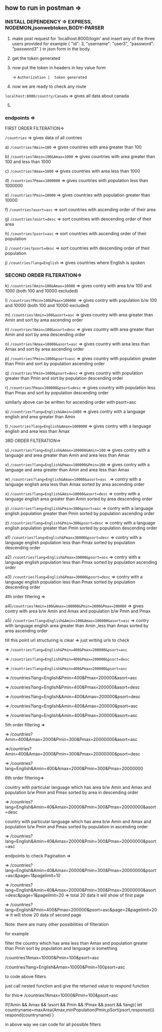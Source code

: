  

## how to run in postman => 

### INSTALL DEPENDENCY => EXPRESS, NODEMON,jsonwebtoken,BODY-PARSER

1. make post request for 'localhost:8000/login' and insert any of the three users provided for example { "id": 3, "username": "user3", "password": "password3" } in json form in the body.

2. get the token generated 

3. now put the token in headers in key value form 

   ->  `Authorization |  token generated`

4. now we are ready to check any route 

`localhost:8000/country/Canada` =>  gives all data about canada

5. 

### endpoints =>  

FIRST ORDER FILTERATION=>

`/countries` => gives data of all contries

a) `/countries?Amin=100`  => gives countries with area greater than 100

 b) `/countries?Amin=100&Amax=1000` => gives countries with area greater than 100 and less than 1000
 
c) `/countries?Amax=1000` => gives countries with area less than 1000

d) `/countries?Pmax=1000000`  => gives countries with population less than 1000000

e) `/countries?Pmin=10000`  => gives countries with population greater than 10000

f) `/countries?asort=asc` => sort countries with ascending order of their area 

g) `/countries?asort=desc` => sort countries with descending order of their area 

h) `/countries?psort=asc` => sort countries with ascending order of their population 

i) `/countries?psort=desc` => sort countries with descending order of their population

j) `/countries?lang=English`  => gives countries where English is spoken

### SECOND ORDER FILTERATION=>

k) `/countries?Amin=100&Amax=10000`  => gives contry with area b/w 100 and 1000 (both 100 and 10000 excluded)

l) `/countries?Pmin=100&Pmax=100000 `=> gives contry with population b/w 100 and 10000 (both 100 and 10000 excluded)

m) `/countries?Amin=100&asort=asc`  => gives country with area greater than Amin and sort by area ascending order

n) `/countries?Amin=100&asort=desc`  => gives country with area greater than Amin and sort by area descending order

o) `/countries?Amax=10000&asort=asc` => gives country with area less than Amax and sort by area ascending order 

p) `/countries?Pmin=1000&psort=asc`  => gives country with population greater than Pmin and sort by population ascending order

q) `/countries?Pmin=1000&psort=desc`  => gives country with population greater than Pmin and sort by population descending order

r) `/countries?Pmax=100000&psort=desc`  => gives country with population less than Pmax and sort by population descending order

similarly above can be written for ascending order with psort=asc

s) `/countries?lang=English&Amin=1000` => gives contry with a language english and area greater than Amin

t) `/countries?lang=English&Amax=1000000` => gives contry with a language english and area less than Amax

3RD ORDER FILTERATION=> 

u) `/countries?lang=English&Amax=100000&Amin=100` => gives contry with a language and area greater than Amin and area less than Amax

v) `/countries?lang=English&Pmax=100000&Pmin=100` => gives contry with a language and area greater than Amin and area less than Amax

w) `/countries?lang=English&Amax=10000&asort=asc ` => contry with a language english area less than Amax sorted by area ascending order

x) `/countries?lang=English&Amin=10000&asort=desc`  => contry with a language english area greater than Amin sorted by area descending order

y) `/countries?lang=English&Pmin=300&psort=asc` => contry with a language english population greater than Pmin sorted by population ascending order

z) `/countries?lang=English&Pmin=300&psort=desc` => contry with a language english population greater than Pmin sorted by population descending order

a1) `/countries?lang=English&Pmax=30000&psort=desc` => contry with a language english population less than Pmax sorted by population descending order

a2) `/countries?lang=English&Pmax=30000&psort=asc` => contry with a language english population less than Pmax sorted by population ascending order

a3) `/countries?lang=English&Pmax=30000&psort=desc` => contry with a language  english population less than Pmax sorted by population descending order

4th order filtering =>

a4)`/countries?Amin=100&Amax=100000&Pmin=2000&Pmax=200000` => gives contry with area b/w Amin and Amax and population b/w Pmin and Pmax

a5) `/countries?lang=English&Amin=100&Amax=100000&asort=asc` => contry with language english area greater than Amin ,less than Amax sorted by area ascending order


till this point url structuring is clear => just writing urls to check 

=> `/countries?lang=English&Pmin=400&Pmax=200000&psort=asc`

=> `/countries?lang=English&Pmin=400&Pmax=200000&psort=desc`

=> `/countries?lang=English&Pmin=400&Pmax=200000&psort=asc`

=> /countries?lang=English&Pmin=400&Pmax=200000&asort=asc

=> /countries?lang=English&Pmin=400&Pmax=200000&asort=desc

=> /countries?lang=English&Amin=400&Amax=200000&psort=desc

=> /countries?lang=English&Amin=400&Amax=200000&psort=asc

=> /countries?lang=English&Amin=400&Pmax=200000&asort=asc

5th order filtering => 

=> /countries?Amin=400&Amax=2000&Pmin=300&Pmax=20000000&asort=asc

=>/countries?Amin=400&Amax=2000&Pmin=300&Pmax=20000000&psort=desc

=> /countries?lang=English&Amin=400&Amax=2000&Pmin=300&Pmax=20000000 

6th order filtering=>

country with particular language which has area b/w Amin and Amax and population b/w Pmin and Pmax sorted by area in descending order

=> /countries?lang=English&Amin=40&Amax=20000&Pmin=300&Pmax=20000000&asort=desc

country with particular language which has area b/w Amin and Amax and population b/w Pmin and Pmax sorted by population in ascending order

=> /countries?lang=English&Amin=40&Amax=20000&Pmin=300&Pmax=20000000&psort=asc

endpoints to check Pagination => 

=> /countries?lang=English&Amin=40&Amax=20000&Pmin=300&Pmax=20000000&psort=asc&page=1&pagelimit=10

=>  /countries?lang=English&Amin=40&Amax=20000&Pmin=300&Pmax=20000000&asort=desc&page=1&pagelimit=20  => total 20 data it will show of first page

=>  /countries?lang=English&Pmin=400&Pmax=200000&psort=asc&page=2&pagelimit=20   => it will show 20 data of second page 


Note: there are many other possibilities of filteration 

for example 

filter the country which has area less than Amax and population greater than Pmin sort by population and language is something 

/countries?Amax=10000&Pmin=100&psort=asc

/countries?lang=English&Amax=10000&Pmin=100psort=asc

to code above filters 

just call nested function  and give the returned value to respond function 

for this=> /countries?Amax=10000&Pmin=100&psort=asc

if(!Amin && Amax && !asort && Pmin && !Pmax && psort && !lang){
   let countryname=maxArea(Amax,minPopulation(Pmin,pSort(psort,response)))
   respond(countryname)
}

in above way we can code for all possible filters

